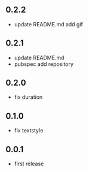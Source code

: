 ## 0.2.2

- update README.md add gif

## 0.2.1

- update README.md
- pubspec add repository

## 0.2.0

- fix duration

## 0.1.0

- fix textstyle

## 0.0.1

- first release
